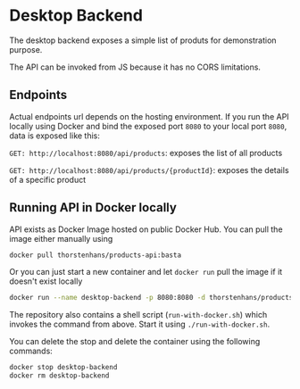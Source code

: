 # Desktop Backend

The desktop backend exposes a simple list of produts for demonstration purpose. 

The API can be invoked from JS because it has no CORS limitations. 

## Endpoints

Actual endpoints url depends on the hosting environment. If you run the API locally using Docker and bind the exposed port `8080` to your local port `8080`, data is exposed like this:

`GET: http://localhost:8080/api/products`: exposes the list of all products

`GET: http://localhost:8080/api/products/{productId}`: exposes the details of a specific product

## Running API in Docker locally

API exists as Docker Image hosted on public Docker Hub. You can pull the image either manually using

```bash
docker pull thorstenhans/products-api:basta

```

Or you can just start a new container and let `docker run` pull the image if it doesn't exist locally

```bash
docker run --name desktop-backend -p 8080:8080 -d thorstenhans/products-api:basta

```

The repository also contains a shell script (`run-with-docker.sh`) which invokes the command from above. Start it using `./run-with-docker.sh`.

You can delete the stop and delete the container using the following commands:

```bash
docker stop desktop-backend
docker rm desktop-backend

```